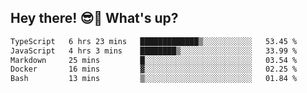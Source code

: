 ## Hey there! 😎👋 What's up?

<!--START_SECTION:waka-->

```txt
TypeScript   6 hrs 23 mins   █████████████▒░░░░░░░░░░░   53.45 %
JavaScript   4 hrs 3 mins    ████████▒░░░░░░░░░░░░░░░░   33.99 %
Markdown     25 mins         █░░░░░░░░░░░░░░░░░░░░░░░░   03.54 %
Docker       16 mins         ▓░░░░░░░░░░░░░░░░░░░░░░░░   02.25 %
Bash         13 mins         ▒░░░░░░░░░░░░░░░░░░░░░░░░   01.84 %
```

<!--END_SECTION:waka-->
